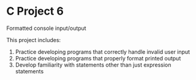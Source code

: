 # C Project 6
Formatted console input/output

This project includes:

1. Practice developing programs that correctly handle invalid user input
2. Practice developing programs that properly format printed output
3. Develop familiarity with statements other than just expression statements
